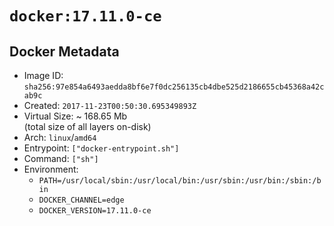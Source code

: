 # `docker:17.11.0-ce`

## Docker Metadata

- Image ID: `sha256:97e854a6493aedda8bf6e7f0dc256135cb4dbe525d2186655cb45368a42cab9c`
- Created: `2017-11-23T00:50:30.695349893Z`
- Virtual Size: ~ 168.65 Mb  
  (total size of all layers on-disk)
- Arch: `linux`/`amd64`
- Entrypoint: `["docker-entrypoint.sh"]`
- Command: `["sh"]`
- Environment:
  - `PATH=/usr/local/sbin:/usr/local/bin:/usr/sbin:/usr/bin:/sbin:/bin`
  - `DOCKER_CHANNEL=edge`
  - `DOCKER_VERSION=17.11.0-ce`
